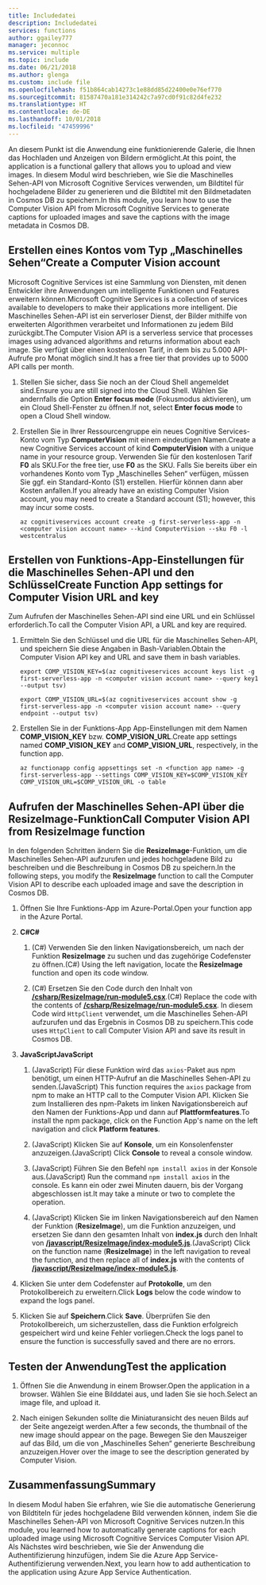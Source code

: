 ```yaml
---
title: Includedatei
description: Includedatei
services: functions
author: ggailey777
manager: jeconnoc
ms.service: multiple
ms.topic: include
ms.date: 06/21/2018
ms.author: glenga
ms.custom: include file
ms.openlocfilehash: f51b864cab14273c1e88dd85d22400e0e76ef770
ms.sourcegitcommit: 81587470a181e314242c7a97cd0f91c82d4fe232
ms.translationtype: HT
ms.contentlocale: de-DE
ms.lasthandoff: 10/01/2018
ms.locfileid: "47459996"
---
```

<span data-ttu-id="f2cca-103">An diesem Punkt ist die Anwendung eine funktionierende Galerie, die Ihnen das Hochladen und Anzeigen von Bildern ermöglicht.</span><span class="sxs-lookup"><span data-stu-id="f2cca-103">At this point, the application is a functional gallery that allows you to upload and view images.</span></span> <span data-ttu-id="f2cca-104">In diesem Modul wird beschrieben, wie Sie die Maschinelles Sehen-API von Microsoft Cognitive Services verwenden, um Bildtitel für hochgeladene Bilder zu generieren und die Bildtitel mit den Bildmetadaten in Cosmos DB zu speichern.</span><span class="sxs-lookup"><span data-stu-id="f2cca-104">In this module, you learn how to use the Computer Vision API from Microsoft Cognitive Services to generate captions for uploaded images and save the captions with the image metadata in Cosmos DB.</span></span>

## <a name="create-a-computer-vision-account"></a><span data-ttu-id="f2cca-105">Erstellen eines Kontos vom Typ „Maschinelles Sehen“</span><span class="sxs-lookup"><span data-stu-id="f2cca-105">Create a Computer Vision account</span></span>

<span data-ttu-id="f2cca-106">Microsoft Cognitive Services ist eine Sammlung von Diensten, mit denen Entwickler ihre Anwendungen um intelligente Funktionen und Features erweitern können.</span><span class="sxs-lookup"><span data-stu-id="f2cca-106">Microsoft Cognitive Services is a collection of services available to developers to make their applications more intelligent.</span></span> <span data-ttu-id="f2cca-107">Die Maschinelles Sehen-API ist ein serverloser Dienst, der Bilder mithilfe von erweiterten Algorithmen verarbeitet und Informationen zu jedem Bild zurückgibt.</span><span class="sxs-lookup"><span data-stu-id="f2cca-107">The Computer Vision API is a serverless service that processes images using advanced algorithms and returns information about each image.</span></span> <span data-ttu-id="f2cca-108">Sie verfügt über einen kostenlosen Tarif, in dem bis zu 5.000 API-Aufrufe pro Monat möglich sind.</span><span class="sxs-lookup"><span data-stu-id="f2cca-108">It has a free tier that provides up to 5000 API calls per month.</span></span>

1. <span data-ttu-id="f2cca-109">Stellen Sie sicher, dass Sie noch an der Cloud Shell angemeldet sind.</span><span class="sxs-lookup"><span data-stu-id="f2cca-109">Ensure you are still signed into the Cloud Shell.</span></span> <span data-ttu-id="f2cca-110">Wählen Sie andernfalls die Option **Enter focus mode** (Fokusmodus aktivieren), um ein Cloud Shell-Fenster zu öffnen.</span><span class="sxs-lookup"><span data-stu-id="f2cca-110">If not, select **Enter focus mode** to open a Cloud Shell window.</span></span> 

1. <span data-ttu-id="f2cca-111">Erstellen Sie in Ihrer Ressourcengruppe ein neues Cognitive Services-Konto vom Typ **ComputerVision** mit einem eindeutigen Namen.</span><span class="sxs-lookup"><span data-stu-id="f2cca-111">Create a new Cognitive Services account of kind **ComputerVision** with a unique name in your resource group.</span></span> <span data-ttu-id="f2cca-112">Verwenden Sie für den kostenlosen Tarif **F0** als SKU.</span><span class="sxs-lookup"><span data-stu-id="f2cca-112">For the free tier, use **F0** as the SKU.</span></span> <span data-ttu-id="f2cca-113">Falls Sie bereits über ein vorhandenes Konto vom Typ „Maschinelles Sehen“ verfügen, müssen Sie ggf. ein Standard-Konto (S1) erstellen. Hierfür können dann aber Kosten anfallen.</span><span class="sxs-lookup"><span data-stu-id="f2cca-113">If you already have an existing Computer Vision account, you may need to create a Standard account (S1); however, this may incur some costs.</span></span>

    ```azurecli
    az cognitiveservices account create -g first-serverless-app -n <computer vision account name> --kind ComputerVision --sku F0 -l westcentralus
    ```


## <a name="create-function-app-settings-for-computer-vision-url-and-key"></a><span data-ttu-id="f2cca-114">Erstellen von Funktions-App-Einstellungen für die Maschinelles Sehen-API und den Schlüssel</span><span class="sxs-lookup"><span data-stu-id="f2cca-114">Create Function App settings for Computer Vision URL and key</span></span>

<span data-ttu-id="f2cca-115">Zum Aufrufen der Maschinelles Sehen-API sind eine URL und ein Schlüssel erforderlich.</span><span class="sxs-lookup"><span data-stu-id="f2cca-115">To call the Computer Vision API, a URL and key are required.</span></span>

1. <span data-ttu-id="f2cca-116">Ermitteln Sie den Schlüssel und die URL für die Maschinelles Sehen-API, und speichern Sie diese Angaben in Bash-Variablen.</span><span class="sxs-lookup"><span data-stu-id="f2cca-116">Obtain the Computer Vision API key and URL and save them in bash variables.</span></span>

    ```azurecli
    export COMP_VISION_KEY=$(az cognitiveservices account keys list -g first-serverless-app -n <computer vision account name> --query key1 --output tsv)
    ```
    ```azurecli
    export COMP_VISION_URL=$(az cognitiveservices account show -g first-serverless-app -n <computer vision account name> --query endpoint --output tsv)
    ```

1. <span data-ttu-id="f2cca-117">Erstellen Sie in der Funktions-App App-Einstellungen mit dem Namen **COMP_VISION_KEY** bzw. **COMP_VISION_URL**.</span><span class="sxs-lookup"><span data-stu-id="f2cca-117">Create app settings named **COMP_VISION_KEY** and **COMP_VISION_URL**, respectively, in the function app.</span></span>

    ```azurecli
    az functionapp config appsettings set -n <function app name> -g first-serverless-app --settings COMP_VISION_KEY=$COMP_VISION_KEY COMP_VISION_URL=$COMP_VISION_URL -o table
    ```


## <a name="call-computer-vision-api-from-resizeimage-function"></a><span data-ttu-id="f2cca-118">Aufrufen der Maschinelles Sehen-API über die ResizeImage-Funktion</span><span class="sxs-lookup"><span data-stu-id="f2cca-118">Call Computer Vision API from ResizeImage function</span></span>

<span data-ttu-id="f2cca-119">In den folgenden Schritten ändern Sie die **ResizeImage**-Funktion, um die Maschinelles Sehen-API aufzurufen und jedes hochgeladene Bild zu beschreiben und die Beschreibung in Cosmos DB zu speichern.</span><span class="sxs-lookup"><span data-stu-id="f2cca-119">In the following steps, you modify the **ResizeImage** function to call the Computer Vision API to describe each uploaded image and save the description in Cosmos DB.</span></span>

1. <span data-ttu-id="f2cca-120">Öffnen Sie Ihre Funktions-App im Azure-Portal.</span><span class="sxs-lookup"><span data-stu-id="f2cca-120">Open your function app in the Azure Portal.</span></span>

1. <span data-ttu-id="f2cca-121">**C#**</span><span class="sxs-lookup"><span data-stu-id="f2cca-121">**C#**</span></span>

    1. <span data-ttu-id="f2cca-122">(C#) Verwenden Sie den linken Navigationsbereich, um nach der Funktion **ResizeImage** zu suchen und das zugehörige Codefenster zu öffnen.</span><span class="sxs-lookup"><span data-stu-id="f2cca-122">(C#) Using the left navigation, locate the **ResizeImage** function and open its code window.</span></span>

    1. <span data-ttu-id="f2cca-123">(C#) Ersetzen Sie den Code durch den Inhalt von [**/csharp/ResizeImage/run-module5.csx**](https://raw.githubusercontent.com/Azure-Samples/functions-first-serverless-web-application/master/csharp/ResizeImage/run-module5.csx).</span><span class="sxs-lookup"><span data-stu-id="f2cca-123">(C#) Replace the code with the contents of [**/csharp/ResizeImage/run-module5.csx**](https://raw.githubusercontent.com/Azure-Samples/functions-first-serverless-web-application/master/csharp/ResizeImage/run-module5.csx).</span></span> <span data-ttu-id="f2cca-124">In diesem Code wird `HttpClient` verwendet, um die Maschinelles Sehen-API aufzurufen und das Ergebnis in Cosmos DB zu speichern.</span><span class="sxs-lookup"><span data-stu-id="f2cca-124">This code uses `HttpClient` to call Computer Vision API and save its result in Cosmos DB.</span></span>

1. <span data-ttu-id="f2cca-125">**JavaScript**</span><span class="sxs-lookup"><span data-stu-id="f2cca-125">**JavaScript**</span></span>

    1. <span data-ttu-id="f2cca-126">(JavaScript) Für diese Funktion wird das `axios`-Paket aus npm benötigt, um einen HTTP-Aufruf an die Maschinelles Sehen-API zu senden.</span><span class="sxs-lookup"><span data-stu-id="f2cca-126">(JavaScript) This function requires the `axios` package from npm to make an HTTP call to the Computer Vision API.</span></span> <span data-ttu-id="f2cca-127">Klicken Sie zum Installieren des npm-Pakets im linken Navigationsbereich auf den Namen der Funktions-App und dann auf **Plattformfeatures**.</span><span class="sxs-lookup"><span data-stu-id="f2cca-127">To install the npm package, click on the Function App's name on the left navigation and click **Platform features**.</span></span>

    1. <span data-ttu-id="f2cca-128">(JavaScript) Klicken Sie auf **Konsole**, um ein Konsolenfenster anzuzeigen.</span><span class="sxs-lookup"><span data-stu-id="f2cca-128">(JavaScript) Click **Console** to reveal a console window.</span></span>

    1. <span data-ttu-id="f2cca-129">(JavaScript) Führen Sie den Befehl `npm install axios` in der Konsole aus.</span><span class="sxs-lookup"><span data-stu-id="f2cca-129">(JavaScript) Run the command `npm install axios` in the console.</span></span> <span data-ttu-id="f2cca-130">Es kann ein oder zwei Minuten dauern, bis der Vorgang abgeschlossen ist.</span><span class="sxs-lookup"><span data-stu-id="f2cca-130">It may take a minute or two to complete the operation.</span></span>

    1. <span data-ttu-id="f2cca-131">(JavaScript) Klicken Sie im linken Navigationsbereich auf den Namen der Funktion (**ResizeImage**), um die Funktion anzuzeigen, und ersetzen Sie dann den gesamten Inhalt von **index.js** durch den Inhalt von [**/javascript/ResizeImage/index-module5.js**](https://raw.githubusercontent.com/Azure-Samples/functions-first-serverless-web-application/master/javascript/ResizeImage/index-module5.js).</span><span class="sxs-lookup"><span data-stu-id="f2cca-131">(JavaScript) Click on the function name (**ResizeImage**) in the left navigation to reveal the function, and then replace all of **index.js** with the contents of [**/javascript/ResizeImage/index-module5.js**](https://raw.githubusercontent.com/Azure-Samples/functions-first-serverless-web-application/master/javascript/ResizeImage/index-module5.js).</span></span>

1. <span data-ttu-id="f2cca-132">Klicken Sie unter dem Codefenster auf **Protokolle**, um den Protokollbereich zu erweitern.</span><span class="sxs-lookup"><span data-stu-id="f2cca-132">Click **Logs** below the code window to expand the logs panel.</span></span>

1. <span data-ttu-id="f2cca-133">Klicken Sie auf **Speichern**.</span><span class="sxs-lookup"><span data-stu-id="f2cca-133">Click **Save**.</span></span> <span data-ttu-id="f2cca-134">Überprüfen Sie den Protokollbereich, um sicherzustellen, dass die Funktion erfolgreich gespeichert wird und keine Fehler vorliegen.</span><span class="sxs-lookup"><span data-stu-id="f2cca-134">Check the logs panel to ensure the function is successfully saved and there are no errors.</span></span>


## <a name="test-the-application"></a><span data-ttu-id="f2cca-135">Testen der Anwendung</span><span class="sxs-lookup"><span data-stu-id="f2cca-135">Test the application</span></span>

1. <span data-ttu-id="f2cca-136">Öffnen Sie die Anwendung in einem Browser.</span><span class="sxs-lookup"><span data-stu-id="f2cca-136">Open the application in a browser.</span></span> <span data-ttu-id="f2cca-137">Wählen Sie eine Bilddatei aus, und laden Sie sie hoch.</span><span class="sxs-lookup"><span data-stu-id="f2cca-137">Select an image file, and upload it.</span></span>

1. <span data-ttu-id="f2cca-138">Nach einigen Sekunden sollte die Miniaturansicht des neuen Bilds auf der Seite angezeigt werden.</span><span class="sxs-lookup"><span data-stu-id="f2cca-138">After a few seconds, the thumbnail of the new image should appear on the page.</span></span> <span data-ttu-id="f2cca-139">Bewegen Sie den Mauszeiger auf das Bild, um die von „Maschinelles Sehen“ generierte Beschreibung anzuzeigen.</span><span class="sxs-lookup"><span data-stu-id="f2cca-139">Hover over the image to see the description generated by Computer Vision.</span></span>


## <a name="summary"></a><span data-ttu-id="f2cca-140">Zusammenfassung</span><span class="sxs-lookup"><span data-stu-id="f2cca-140">Summary</span></span>

<span data-ttu-id="f2cca-141">In diesem Modul haben Sie erfahren, wie Sie die automatische Generierung von Bildtiteln für jedes hochgeladene Bild verwenden können, indem Sie die Maschinelles Sehen-API von Microsoft Cognitive Services nutzen.</span><span class="sxs-lookup"><span data-stu-id="f2cca-141">In this module, you learned how to automatically generate captions for each uploaded image using Microsoft Cognitive Services Computer Vision API.</span></span> <span data-ttu-id="f2cca-142">Als Nächstes wird beschrieben, wie Sie der Anwendung die Authentifizierung hinzufügen, indem Sie die Azure App Service-Authentifizierung verwenden.</span><span class="sxs-lookup"><span data-stu-id="f2cca-142">Next, you learn how to add authentication to the application using Azure App Service Authentication.</span></span>
